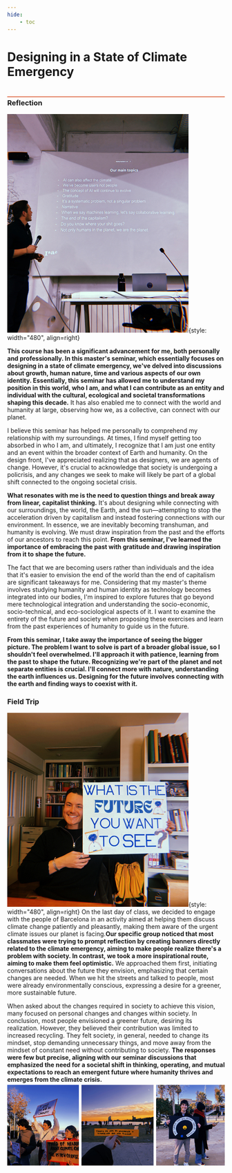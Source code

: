 ```yaml
---
hide:
    - toc
---
```


# Designing in a State of Climate Emergency
<div style="height:2px; background-color: #E17858; margin-top: 40px; margin-bottom: -20px;"></div>

### Reflection
![](../../images\term2\CLimateEmergency\Statements.jpg){style: width="480", align=right}

**This course has been a significant advancement for me, both personally and professionally. In this master's seminar, which essentially focuses on designing in a state of climate emergency, we've delved into discussions about growth, human nature, time and various aspects of our own identity. Essentially, this seminar has allowed me to understand my position in this world, who I am, and what I can contribute as an entity and individual with the cultural, ecological and societal transformations shaping this decade.** It has also enabled me to connect with the world and humanity at large, observing how we, as a collective, can connect with our planet.

I believe this seminar has helped me personally to comprehend my relationship with my surroundings. At times, I find myself getting too absorbed in who I am, and ultimately, I recognize that I am just one entity and an event within the broader context of Earth and humanity. On the design front, I've appreciated realizing that as designers, we are agents of change. However, it's crucial to acknowledge that society is undergoing a policrisis, and any changes we seek to make will likely be part of a global shift connected to the ongoing societal crisis.

**What resonates with me is the need to question things and break away from linear, capitalist thinking.** It's about designing while connecting with our surroundings, the world, the Earth, and the sun—attempting to stop the acceleration driven by capitalism and instead fostering connections with our environment. In essence, we are inevitably becoming transhuman, and humanity is evolving. We must draw inspiration from the past and the efforts of our ancestors to reach this point. **From this seminar, I've learned the importance of embracing the past with gratitude and drawing inspiration from it to shape the future.**

The fact that we are becoming users rather than individuals and the idea that it's easier to envision the end of the world than the end of capitalism are significant takeaways for me. Considering that my master's theme involves studying humanity and human identity as technology becomes integrated into our bodies, I'm inspired to explore futures that go beyond mere technological integration and  understanding the socio-economic, socio-technical, and eco-sociological aspects of it. I want to examine the entirety of the future and society when proposing these exercises and learn from the past experiences of humanity to guide us in the future.

**From this seminar, I take away the importance of seeing the bigger picture. The problem I want to solve is part of a broader global issue, so I shouldn't feel overwhelmed. I'll approach it with patience, learning from the past to shape the future. Recognizing we're part of the planet and not separate entities is crucial. I'll connect more with nature, understanding the earth influences us. Designing for the future involves connecting with the earth and finding ways to coexist with it.**

### Field Trip

![](../../images\term2\CLimateEmergency\Cartel.jpg){style: width="480", align=right}
On the last day of class, we decided to engage with the people of Barcelona in an activity aimed at helping them discuss climate change patiently and pleasantly, making them aware of the urgent climate issues our planet is facing.**Our specific group noticed that most classmates were trying to prompt reflection by creating banners directly related to the climate emergency, aiming to make people realize there's a problem with society. In contrast, we took a more inspirational route, aiming to make them feel optimistic.** We approached them first, initiating conversations about the future they envision, emphasizing that certain changes are needed. When we hit the streets and talked to people, most were already environmentally conscious, expressing a desire for a greener, more sustainable future.

When asked about the changes required in society to achieve this vision, many focused on personal changes and changes within society. In conclusion, most people envisioned a greener future, desiring its realization. However, they believed their contribution was limited to increased recycling. They felt society, in general, needed to change its mindset, stop demanding unnecessary things, and move away from the mindset of constant need without contributing to society. **The responses were few but precise, aligning with our seminar discussions that emphasized the need for a societal shift in thinking, operating, and mutual expectations to reach an emergent future where humanity thrives and emerges from the climate crisis.**
![](../../images\term2\CLimateEmergency\TheRevolution.jpg)


